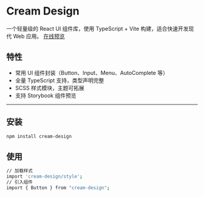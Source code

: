 # Cream Design

一个轻量级的 React UI 组件库，使用 TypeScript + Vite 构建，适合快速开发现代 Web 应用。
[在线预览](https://cream-design.netlify.app)

## 特性

- 常用 UI 组件封装（Button、Input、Menu、AutoComplete 等）
- 全量 TypeScript 支持，类型声明完整
- SCSS 样式模块，主题可拓展
- 支持 Storybook 组件预览

---

## 安装

```bash
npm install cream-design
```

## 使用

```bash
// 加载样式
import 'cream-design/style';
// 引入组件
import { Button } from "cream-design";
```
